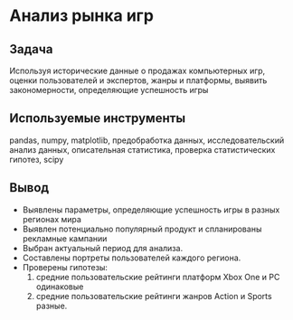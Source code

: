 # Анализ рынка игр
## Задача
Используя исторические данные о продажах компьютерных игр, оценки пользователей и экспертов, жанры и платформы, выявить закономерности, определяющие успешность игры
## Используемые инструменты
pandas, numpy, matplotlib, предобработка данных, исследовательский анализ данных, описательная статистика, проверка статистических гипотез, scipy
## Вывод
* Выявлены параметры, определяющие успешность игры в разных регионах мира
* Выявлен потенциально популярный продукт и спланированы рекламные кампании
* Выбран актуальный период для анализа. 
* Составлены портреты пользователей каждого региона. 
* Проверены гипотезы: 
  1) средние пользовательские рейтинги платформ Xbox One и PC одинаковые
  2) средние пользовательские рейтинги жанров Action и Sports разные.
